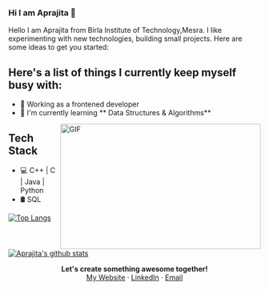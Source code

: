 ### Hi I am Aprajita 👋

Hello I am Aprajita from Birla Institute of Technology,Mesra. I like experimenting with new technologies, building small projects.
Here are some ideas to get you started:
## Here's a list of things I currently keep myself busy with:
* 🌱 Working as a frontened developer  
* 💼 I'm currently learning ** Data Structures & Algorithms**
<img align="right" height="250" width="400" alt="GIF" src="https://miro.medium.com/max/1360/1*IRGHmiGsa16stedQvIaZfw.gif" />


## Tech Stack
* 💻 C++ | C | Java |  Python 
* 🛢️  SQL   

[![Top Langs](https://github-readme-stats.vercel.app/api/top-langs/?username=aprajita479&hide_langs_below=1)](https://github.com/aprajita479/github-readme-stats)

<!---[![ReadMe Card](https://github-readme-stats.vercel.app/api/pin/?username=aprajita479&repo=github-readme-stats)](https://github.com/aprajita479/github-readme-stats)
<!--![Aprajita's github stats](https://github-readme-stats.vercel.app/api?username=aprajita479&hide=["contribs","prs"])
![Aprajita's github stats](https://github-readme-stats.vercel.app/api?username=aprajita479&show_icons=true)
![Aprajita's github stats](https://github-readme-stats.vercel.app/api?username=aprajita479&show_icons=true&theme=radical)
<a href="https://github.com/aprajita479/github-readme-stats">
  <img align="left" src="https://github-readme-stats.vercel.app/api/pin/?username=aprajita479&repo=github-readme-stats" />
</a>
<a href="https://github.com/aprajita479/convoychat">
  <img align="left" src="https://github-readme-stats.vercel.app/api/pin/?username=aprajita479&repo=convoychat" />
</a>     --->
[![Aprajita's github stats](https://github-readme-stats.vercel.app/api?username=aprajita479)](https://github.com/aprajita479/github-readme-stats)
<p align=center>
<b>Let's create something awesome together!</b> <br>
<a href="http://aprajita479.github.io/">My Website</a> · <a href="https://www.linkedin.com/in/aprajita-kumari-6b1b571b0/">LinkedIn</a> · <a href="aprajitakumari479@gmail.com">Email</a> 
</p>
